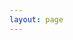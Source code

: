 ```yaml
---
layout: page
---
```

<script setup>
import {
  VPTeamPage,
  VPTeamPageTitle,
  VPTeamMembers,
  VPTeamPageSection
} from 'vitepress/theme'

const coreMembers = [
  {
    avatar: 'https://github.com/Latebycicle.png',
    name: 'Akhil R',
    title: 'Project Lead',
    links: [
      { icon: 'github', link: 'https://github.com/Latebycicle' },
      { icon: 'linkedin', link: 'https://www.linkedin.com/in/akhil-ramchand' }
    ]
  }
]

const partners = [
  {
    avatar: 'https://github.com/Keona-Liz-C',
    name: 'Keona Liz Croning',
    title: 'Content writer',
    links: [
      { icon: 'github', link: 'https://github.com/alexj' }
    ]
  },
  {
    avatar: 'https://github.com/bhavyasingh30.png',
    name: 'Bhavya Singh',
    title: 'Content Writer',
    links: [
      { icon: 'github', link: 'https://github.com/bhavyasingh30' },
      { icon: 'gmail', link: 'mailto:bhavya.singh@psyh.christuniversity.in' }
    ]
  }
  
]
</script>



<VPTeamPage>
  <VPTeamPageTitle>
    <template #title>Our Team</template>
    <template #lead></template>
  </VPTeamPageTitle>
  <VPTeamMembers size="medium" :members="coreMembers" />
  <VPTeamPageSection>
    <template #title>Content Writers</template>
    <!-- <template #lead>Valued contributors</template> -->
    <template #members>
      <VPTeamMembers size="small" :members="partners" />
    </template>
  </VPTeamPageSection>
</VPTeamPage>